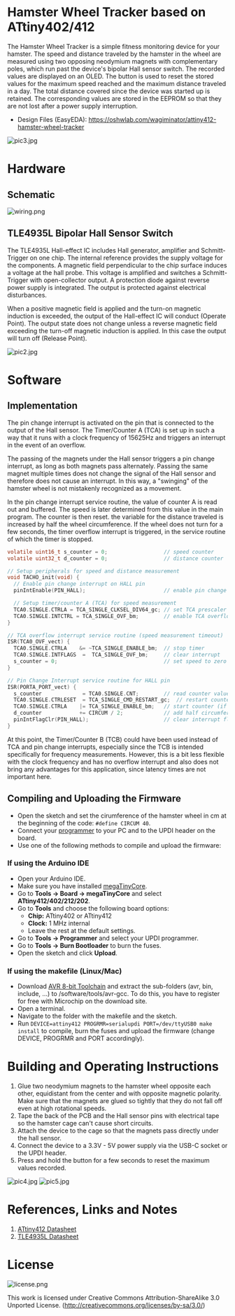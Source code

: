 # Hamster Wheel Tracker based on ATtiny402/412
The Hamster Wheel Tracker is a simple fitness monitoring device for your hamster. The speed and distance traveled by the hamster in the wheel are measured using two opposing neodymium magnets with complementary poles, which run past the device's bipolar Hall sensor switch. The recorded values are displayed on an OLED. The button is used to reset the stored values for the maximum speed reached and the maximum distance traveled in a day. The total distance covered since the device was started up is retained. The corresponding values are stored in the EEPROM so that they are not lost after a power supply interruption.

- Design Files (EasyEDA): https://oshwlab.com/wagiminator/attiny412-hamster-wheel-tracker

![pic3.jpg](https://raw.githubusercontent.com/wagiminator/ATtiny412-HamsterTracker/main/documentation/HamsterTracker_pic3.jpg)

# Hardware
## Schematic
![wiring.png](https://raw.githubusercontent.com/wagiminator/ATtiny412-HamsterTracker/main/documentation/HamsterTracker_wiring.png)

## TLE4935L Bipolar Hall Sensor Switch
The TLE4935L Hall-effect IC includes Hall generator, amplifier and Schmitt-Trigger on one chip. The internal reference provides the supply voltage for the components. A magnetic field perpendicular to the chip surface induces a voltage at the hall probe. This voltage is amplified and switches a Schmitt-Trigger with open-collector output. A protection diode against reverse power supply is integrated. The output is protected against electrical disturbances.

When a positive magnetic field is applied and the turn-on magnetic induction is exceeded, the output of the Hall-effect IC will conduct (Operate Point). The output state does not change unless a reverse magnetic field exceeding the turn-off magnetic induction is applied. In this case the output will turn off (Release Point).

![pic2.jpg](https://raw.githubusercontent.com/wagiminator/ATtiny412-HamsterTracker/main/documentation/HamsterTracker_pic2.jpg)

# Software
## Implementation
The pin change interrupt is activated on the pin that is connected to the output of the Hall sensor. The Timer/Counter A (TCA) is set up in such a way that it runs with a clock frequency of 15625Hz and triggers an interrupt in the event of an overflow.

The passing of the magnets under the Hall sensor triggers a pin change interrupt, as long as both magnets pass alternately. Passing the same magnet multiple times does not change the signal of the Hall sensor and therefore does not cause an interrupt. In this way, a "swinging" of the hamster wheel is not mistakenly recognized as a movement.

In the pin change interrupt service routine, the value of counter A is read out and buffered. The speed is later determined from this value in the main program. The counter is then reset. the variable for the distance traveled is increased by half the wheel circumference. If the wheel does not turn for a few seconds, the timer overflow interrupt is triggered, in the service routine of which the timer is stopped.

```c
volatile uint16_t s_counter = 0;                  // speed counter
volatile uint32_t d_counter = 0;                  // distance counter

// Setup peripherals for speed and distance measurement
void TACHO_init(void) {
  // Enable pin change interrupt on HALL pin
  pinIntEnable(PIN_HALL);                         // enable pin change interrupt

  // Setup timer/counter A (TCA) for speed measurement
  TCA0.SINGLE.CTRLA = TCA_SINGLE_CLKSEL_DIV64_gc; // set TCA prescaler to 64 -> 15625Hz
  TCA0.SINGLE.INTCTRL = TCA_SINGLE_OVF_bm;        // enable TCA overflow interrupt
}

// TCA overflow interrupt service routine (speed measurement timeout)
ISR(TCA0_OVF_vect) {
  TCA0.SINGLE.CTRLA    &= ~TCA_SINGLE_ENABLE_bm;  // stop timer
  TCA0.SINGLE.INTFLAGS  =  TCA_SINGLE_OVF_bm;     // clear interrupt 
  s_counter = 0;                                  // set speed to zero
}

// Pin Change Interrupt service routine for HALL pin
ISR(PORTA_PORT_vect) {
  s_counter             = TCA0.SINGLE.CNT;        // read counter value
  TCA0.SINGLE.CTRLESET  = TCA_SINGLE_CMD_RESTART_gc;  // restart counter
  TCA0.SINGLE.CTRLA    |= TCA_SINGLE_ENABLE_bm;   // start counter (if stopped)
  d_counter            += CIRCUM / 2;             // add half circumference to distance
  pinIntFlagClr(PIN_HALL);                        // clear interrupt flag
}
```

At this point, the Timer/Counter B (TCB) could have been used instead of TCA and pin change interrupts, especially since the TCB is intended specifically for frequency measurements. However, this is a bit less flexible with the clock frequency and has no overflow interrupt and also does not bring any advantages for this application, since latency times are not important here.

## Compiling and Uploading the Firmware
- Open the sketch and set the cirumference of the hamster wheel in cm at the beginning of the code: `#define CIRCUM 40`.
- Connect your [programmer](https://github.com/wagiminator/AVR-Programmer) to your PC and to the UPDI header on the board.
- Use one of the following methods to compile and upload the firmware:

### If using the Arduino IDE
- Open your Arduino IDE.
- Make sure you have installed [megaTinyCore](https://github.com/SpenceKonde/megaTinyCore).
- Go to **Tools -> Board -> megaTinyCore** and select **ATtiny412/402/212/202**.
- Go to **Tools** and choose the following board options:
  - **Chip:**           ATtiny402 or ATtiny412
  - **Clock:**          1 MHz internal
  - Leave the rest at the default settings.
- Go to **Tools -> Programmer** and select your UPDI programmer.
- Go to **Tools -> Burn Bootloader** to burn the fuses.
- Open the sketch and click **Upload**.

### If using the makefile (Linux/Mac)
- Download [AVR 8-bit Toolchain](https://www.microchip.com/mplab/avr-support/avr-and-arm-toolchains-c-compilers) and extract the sub-folders (avr, bin, include, ...) to /software/tools/avr-gcc. To do this, you have to register for free with Microchip on the download site.
- Open a terminal.
- Navigate to the folder with the makefile and the sketch.
- Run `DEVICE=attiny412 PROGRMR=serialupdi PORT=/dev/ttyUSB0 make install` to compile, burn the fuses and upload the firmware (change DEVICE, PROGRMR and PORT accordingly).

# Building and Operating Instructions
1. Glue two neodymium magnets to the hamster wheel opposite each other, equidistant from the center and with opposite magnetic polarity. Make sure that the magnets are glued so tightly that they do not fall off even at high rotational speeds. 
2. Tape the back of the PCB and the Hall sensor pins with electrical tape so the hamster cage can't cause short circuits. 
3. Attach the device to the cage so that the magnets pass directly under the hall sensor.
4. Connect the device to a 3.3V - 5V power supply via the USB-C socket or the UPDI header. 
5. Press and hold the button for a few seconds to reset the maximum values recorded.

![pic4.jpg](https://raw.githubusercontent.com/wagiminator/ATtiny412-HamsterTracker/main/documentation/HamsterTracker_pic4.jpg)
![pic5.jpg](https://raw.githubusercontent.com/wagiminator/ATtiny412-HamsterTracker/main/documentation/HamsterTracker_pic5.jpg)

# References, Links and Notes
1. [ATtiny412 Datasheet](https://ww1.microchip.com/downloads/aemDocuments/documents/MCU08/ProductDocuments/DataSheets/ATtiny212-214-412-414-416-DataSheet-DS40002287A.pdf)
2. [TLE4935L Datasheet](https://datasheet.lcsc.com/lcsc/2005300119_Infineon-Technologies-TLE4935L_C539801.pdf)

# License
![license.png](https://i.creativecommons.org/l/by-sa/3.0/88x31.png)

This work is licensed under Creative Commons Attribution-ShareAlike 3.0 Unported License. 
(http://creativecommons.org/licenses/by-sa/3.0/)
